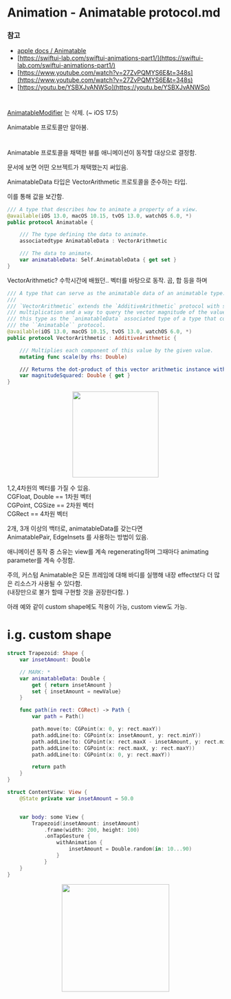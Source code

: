 # Animation - Animatable protocol.md

### 참고
- [apple docs / Animatable](https://developer.apple.com/documentation/swiftui/animatable)
- [https://swiftui-lab.com/swiftui-animations-part1/](https://swiftui-lab.com/swiftui-animations-part1/)
- [https://www.youtube.com/watch?v=27ZvPQMYS6E&t=348s](https://www.youtube.com/watch?v=27ZvPQMYS6E&t=348s)
- [https://youtu.be/YSBXJvANWSo](https://youtu.be/YSBXJvANWSo)

# 
[AnimatableModifier](https://developer.apple.com/documentation/swiftui/animatablemodifier) 는 삭제. (~ iOS 17.5)

Animatable 프로토콜만 알아봄.  

# 

Animatable 프로토콜을 채택한 뷰를 애니메이션이 동작할 대상으로 결정함. 

문서에 보면 어떤 오브젝트가 채택했는지 써있음.   

  

AnimatableData 타입은 VectorArithmetic 프로토콜을 준수하는 타입.  

이를 통해 값을 보간함. 

```swift
/// A type that describes how to animate a property of a view.
@available(iOS 13.0, macOS 10.15, tvOS 13.0, watchOS 6.0, *)
public protocol Animatable {

    /// The type defining the data to animate.
    associatedtype AnimatableData : VectorArithmetic

    /// The data to animate.
    var animatableData: Self.AnimatableData { get set }
}
```
 
VectorArithmetic? 수학시간에 배웠던.. 벡터를 바탕으로 동작. 곱, 합 등을 하며  
```swift
/// A type that can serve as the animatable data of an animatable type.
///
/// `VectorArithmetic` extends the `AdditiveArithmetic` protocol with scalar
/// multiplication and a way to query the vector magnitude of the value. Use
/// this type as the `animatableData` associated type of a type that conforms to
/// the ``Animatable`` protocol.
@available(iOS 13.0, macOS 10.15, tvOS 13.0, watchOS 6.0, *)
public protocol VectorArithmetic : AdditiveArithmetic {

    /// Multiplies each component of this value by the given value.
    mutating func scale(by rhs: Double)

    /// Returns the dot-product of this vector arithmetic instance with itself.
    var magnitudeSquared: Double { get }
}
```


<p align="center">
  <img height="200" src="https://github.com/jaehoon9186/study/assets/83233720/f684f007-99a1-4d7d-b1f1-47659e6449a2">
</p>


1,2,4차원의 벡터를 가질 수 있음.   
CGFloat, Double == 1차원 벡터  
CGPoint, CGSize == 2차원 벡터  
CGRect == 4차원 벡터  


2개, 3개 이상의 백터로, animatableData를 갖는다면  
AnimatablePair, EdgeInsets 를 사용하는 방법이 있음.  


애니메이션 동작 중 스유는 view를 계속 regenerating하며 그때마다 animating parameter를 계속 수정함.   

주의, 커스텀 Animatable은 모든 프레임에 대해 바디를 실행해 내장 effect보다 더 많은 리소스가 사용될 수 있다함.  
(내장만으로 불가 할때 구현할 것을 권장한다함. )  



아래 예와 같이 custom shape에도 적용이 가능, custom view도 가능.  


# i.g. custom shape 

```swift
struct Trapezoid: Shape {
    var insetAmount: Double

    // MARK: *
    var animatableData: Double {
        get { return insetAmount }
        set { insetAmount = newValue}
    }

    func path(in rect: CGRect) -> Path {
        var path = Path()

        path.move(to: CGPoint(x: 0, y: rect.maxY))
        path.addLine(to: CGPoint(x: insetAmount, y: rect.minY))
        path.addLine(to: CGPoint(x: rect.maxX - insetAmount, y: rect.minY))
        path.addLine(to: CGPoint(x: rect.maxX, y: rect.maxY))
        path.addLine(to: CGPoint(x: 0, y: rect.maxY))

        return path
    }
}

struct ContentView: View {
    @State private var insetAmount = 50.0


    var body: some View {
        Trapezoid(insetAmount: insetAmount)
            .frame(width: 200, height: 100)
            .onTapGesture {
                withAnimation {
                    insetAmount = Double.random(in: 10...90)
                }
            }
    }
}
```

<p align="center">
  <img height="250" src="https://github.com/jaehoon9186/study/assets/83233720/b5459a86-5156-45d5-9cd8-5937d7242702">
</p>




